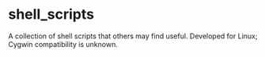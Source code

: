 # shell_scripts
A collection of shell scripts that others may find useful.  Developed for Linux; Cygwin compatibility is unknown.
